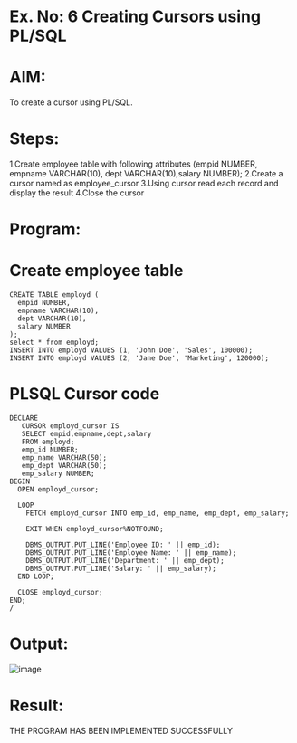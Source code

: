 # Ex. No: 6 Creating Cursors using PL/SQL
# AIM: 
To create a cursor using PL/SQL.
# Steps:
1.Create employee table with following attributes (empid NUMBER, empname VARCHAR(10), dept VARCHAR(10),salary NUMBER);
2.Create a cursor named as employee_cursor
3.Using cursor read each record and display the result
4.Close the cursor
# Program:
# Create employee table
```
CREATE TABLE employd (
  empid NUMBER,
  empname VARCHAR(10),
  dept VARCHAR(10),
  salary NUMBER
);
select * from employd;
INSERT INTO employd VALUES (1, 'John Doe', 'Sales', 100000);
INSERT INTO employd VALUES (2, 'Jane Doe', 'Marketing', 120000);
```
# PLSQL Cursor code
```
DECLARE
   CURSOR employd_cursor IS
   SELECT empid,empname,dept,salary
   FROM employd;
   emp_id NUMBER;
   emp_name VARCHAR(50);
   emp_dept VARCHAR(50);
   emp_salary NUMBER;
BEGIN
  OPEN employd_cursor;

  LOOP
    FETCH employd_cursor INTO emp_id, emp_name, emp_dept, emp_salary;

    EXIT WHEN employd_cursor%NOTFOUND;

    DBMS_OUTPUT.PUT_LINE('Employee ID: ' || emp_id);
    DBMS_OUTPUT.PUT_LINE('Employee Name: ' || emp_name);
    DBMS_OUTPUT.PUT_LINE('Department: ' || emp_dept);
    DBMS_OUTPUT.PUT_LINE('Salary: ' || emp_salary);
  END LOOP;

  CLOSE employd_cursor;
END;
/
```
# Output:
![image](https://github.com/Kamali22004796/Ex-6-Creating-Cursors-using-PL-SQL/assets/120567837/0b347c83-75ef-458a-8f18-548e5e470245)

# Result:
THE PROGRAM HAS BEEN IMPLEMENTED SUCCESSFULLY
